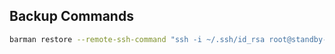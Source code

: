 ## Backup Commands

```bash
barman restore --remote-ssh-command "ssh -i ~/.ssh/id_rsa root@standby-pg.railway.internal" --standby-mode pg-primary-db latest /var/lib/postgresql/data
```